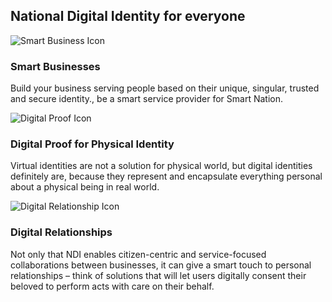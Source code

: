 <div class="row api-splash-section-title">
  <div class="col-sm-12">
    <h2 class="splash-title">National Digital Identity for everyone</h2>
  </div>
</div>
<div class="row api-splash-info-points">
  <div class="col-md-4 col-sm-12 api-splash-info-single">
    <img class="api-splash-info-icon icon-rect" src="/assets/lib/trusted-identity/img/snapi-consent-based.svg" alt="Smart Business Icon">
    <h3 class="api-info-point-title">
      Smart Businesses  
    </h3>
    <p>
      Build your business serving people based on their unique, singular, trusted and secure identity., be a smart service provider for Smart Nation.
    </p>
  </div>
  <div class="col-md-4 col-sm-12 api-splash-info-single">
    <img class="api-splash-info-icon" src="/assets/lib/trusted-identity/img/snapi-paperless.svg" alt="Digital Proof Icon">
    <h3 class="api-info-point-title">
      Digital Proof for Physical Identity
    </h5>
    <p>
      Virtual identities are not a solution for physical world, but digital identities definitely are, because they represent and encapsulate everything personal about a physical being in real world.
    </p>
  </div>
  <div class="col-md-4 col-sm-12 api-splash-info-single">
    <img class="api-splash-info-icon" src="/assets/lib/trusted-identity/img/snapi-digital-enabler.svg" alt="Digital Relationship Icon">
    <h3 class="api-info-point-title">
      Digital Relationships
    </h5>
    <p>
      Not only that NDI enables citizen-centric and service-focused collaborations between businesses, it can give a smart touch to personal relationships – think of solutions that will let users digitally consent their beloved to perform acts with care on their behalf.
    </p>
  </div>
</div>
